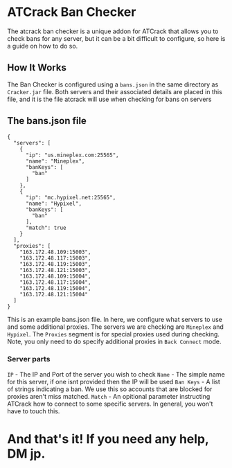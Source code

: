 # ATCrack Ban Checker
The atcrack ban checker is a unique addon for ATCrack that allows you to check bans for any server, but it can be a bit difficult to configure, so here is a guide on how to do so.
## How It Works
The Ban Checker is configured using a `bans.json` in the same directory as `Cracker.jar` file. Both servers and their associated details are placed in this file, and it is the file atcrack will use when checking for bans on servers
## The bans.json file
```
{
  "servers": [
    {
      "ip": "us.mineplex.com:25565",
      "name": "Mineplex",
      "banKeys": [
        "ban"
      ]
    },
    {
      "ip": "mc.hypixel.net:25565",
      "name": "Hypixel",
      "banKeys": [
        "ban"
      ],
      "match": true
    }
  ],
  "proxies": [
    "163.172.48.109:15003",
    "163.172.48.117:15003",
    "163.172.48.119:15003",
    "163.172.48.121:15003",
    "163.172.48.109:15004",
    "163.172.48.117:15004",
    "163.172.48.119:15004",
    "163.172.48.121:15004"
  ]
}
```
This is an example bans.json file. In here, we configure what servers to use and some additional proxies. The servers we are checking are `Mineplex` and `Hypixel`. The `Proxies` segment is for special proxies used during checking. Note, you only need to do specify additional proxies in `Back Connect` mode.
### Server parts
`IP` - The IP and Port of the server you wish to check
`Name` - The simple name for this server, if one isnt provided then the IP will be used
`Ban Keys` - A list of strings indicating a ban. We use this so accounts that are blocked for proxies aren't miss matched.
`Match` - An opitional parameter instructing ATCrack how to connect to some specific servers. In general, you won't have to touch this.

# And that's it! If you need any help, DM jp.
